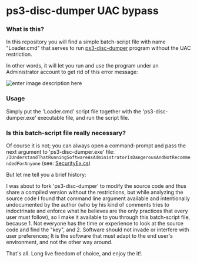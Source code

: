 
# ps3-disc-dumper UAC bypass

### What is this?

In this repository you will find a simple batch-script file with name "Loader.cmd" that serves to run [ps3-disc-dumper](https://github.com/13xforever/ps3-disc-dumper) program without the UAC restriction.

In other words, it will let you run and use the program under an Administrator account to get rid of this error message:

![enter image description here](https://i.imgur.com/EbMhOLQ.png)

### Usage

Simply put the 'Loader.cmd' script file together with the 'ps3-disc-dumper.exe' executable file, and run the script file.

### Is this batch-script file really necessary?

Of course it is not; you can always open a command-prompt and pass the next argument to 'ps3-disc-dumper.exe' file: `/IUnderstandThatRunningSoftwareAsAdministratorIsDangerousAndNotRecommendedForAnyone` (see: [SecurityEx.cs](https://github.com/13xforever/ps3-disc-dumper/blob/master/Ps3DiscDumper/Utils/SecurityEx.cs#L16))

But let me tell you a brief history:

I was about to fork 'ps3-disc-dumper' to modify the source code and thus share a compiled version without the restrictions, but while analyzing the source code I found that command line argument available and intentionally undocumented by the author (who by his kind of comments tries to indoctrinate and enforce what he believes are the only practices that every user must follow), so I make it available to you through this batch-script file, because 1. Not everyone has the time or experience to look at the source code and find the "key", and 2. Software should not invade or interfere with user preferences; It is the software that must adapt to the end user's environment, and not the other way around.

That's all. Long live freedom of choice, and enjoy the it!.
